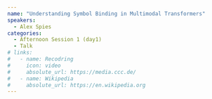 ```yaml
---
name: "Understanding Symbol Binding in Multimodal Transformers"
speakers:
  - Alex Spies
categories:
  - Afternoon Session 1 (day1)
  - Talk
# links:
#   - name: Recodring
#     icon: video
#     absolute_url: https://media.ccc.de/
#   - name: Wikipedia
#     absolute_url: https://en.wikipedia.org
---
```

